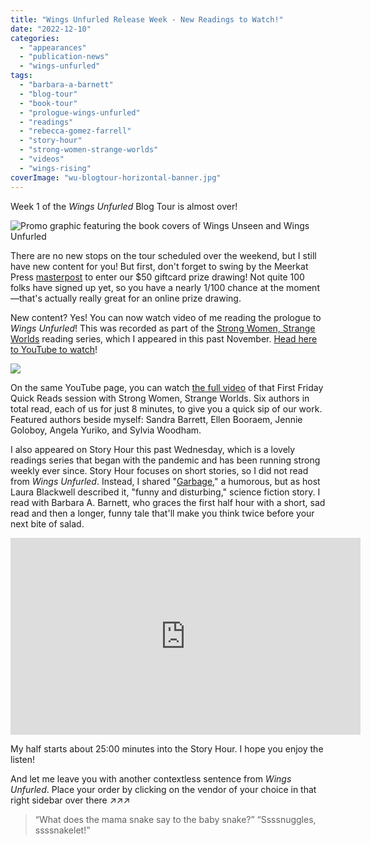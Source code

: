 ```yaml
---
title: "Wings Unfurled Release Week - New Readings to Watch!"
date: "2022-12-10"
categories:
  - "appearances"
  - "publication-news"
  - "wings-unfurled"
tags:
  - "barbara-a-barnett"
  - "blog-tour"
  - "book-tour"
  - "prologue-wings-unfurled"
  - "readings"
  - "rebecca-gomez-farrell"
  - "story-hour"
  - "strong-women-strange-worlds"
  - "videos"
  - "wings-rising"
coverImage: "wu-blogtour-horizontal-banner.jpg"
---
```


Week 1 of the _Wings Unfurled_ Blog Tour is almost over!

![Promo graphic featuring the book covers of Wings Unseen and Wings Unfurled](https://d2ypg8o05lff0b.cloudfront.net/wp-content/uploads/sites/3/2022/12/06042806/wu-blogtour-horizontal-banner.jpg)

There are no new stops on the tour scheduled over the weekend, but I still have new content for you! But first, don't forget to swing by the Meerkat Press [masterpost](https://meerkatpress.com/wings-unfurled-blog-tour-giveaway/) to enter our $50 giftcard prize drawing! Not quite 100 folks have signed up yet, so you have a nearly 1/100 chance at the moment—that's actually really great for an online prize drawing.

New content? Yes! You can now watch video of me reading the prologue to _Wings Unfurled_! This was recorded as part of the [Strong Women, Strange Worlds](https://strongwomenstrangeworlds.weebly.com/) reading series, which I appeared in this past November. [Head here to YouTube to watch](https://youtu.be/oTnwgwFRCZ0)!

![](https://d2ypg8o05lff0b.cloudfront.net/wp-content/uploads/sites/3/2022/12/10222202/StrongWomenNov4.jpg)

On the same YouTube page, you can watch [the full video](https://www.youtube.com/watch?v=TEnyzLf9VWQ) of that First Friday Quick Reads session with Strong Women, Strange Worlds. Six authors in total read, each of us for just 8 minutes, to give you a quick sip of our work. Featured authors beside myself: Sandra Barrett, Ellen Booraem, Jennie Goloboy, Angela Yuriko, and Sylvia Woodham.

I also appeared on Story Hour this past Wednesday, which is a lovely readings series that began with the pandemic and has been running strong weekly ever since. Story Hour focuses on short stories, so I did not read from _Wings Unfurled_. Instead, I shared "[Garbage](/creative-works/garbage/)," a humorous, but as host Laura Blackwell described it, "funny and disturbing," science fiction story. I read with Barbara A. Barnett, who graces the first half hour with a short, sad read and then a longer, funny tale that'll make you think twice before your next bite of salad.

<iframe style="border: none; overflow: hidden;" src="https://www.facebook.com/plugins/video.php?href=https%3A%2F%2Fwww.facebook.com%2F100039975042631%2Fvideos%2F3291551131083873%2F&amp;show_text=0&amp;width=560" width="560" height="315" frameborder="0" scrolling="no" allowfullscreen="allowfullscreen"></iframe>

My half starts about 25:00 minutes into the Story Hour. I hope you enjoy the listen!

And let me leave you with another contextless sentence from _Wings Unfurled_. Place your order by clicking on the vendor of your choice in that right sidebar over there ↗↗↗

> “What does the mama snake say to the baby snake?” “Ssssnuggles, ssssnakelet!”
